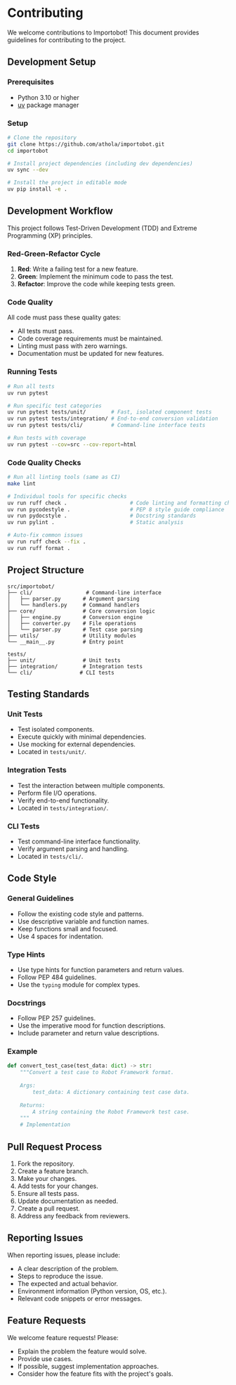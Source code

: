 # Contributing

We welcome contributions to Importobot! This document provides guidelines for contributing to the project.

## Development Setup

### Prerequisites

- Python 3.10 or higher
- [uv](https://github.com/astral-sh/uv) package manager

### Setup

```bash
# Clone the repository
git clone https://github.com/athola/importobot.git
cd importobot

# Install project dependencies (including dev dependencies)
uv sync --dev

# Install the project in editable mode
uv pip install -e .
```

## Development Workflow

This project follows Test-Driven Development (TDD) and Extreme Programming (XP) principles.

### Red-Green-Refactor Cycle

1. **Red**: Write a failing test for a new feature.
2. **Green**: Implement the minimum code to pass the test.
3. **Refactor**: Improve the code while keeping tests green.

### Code Quality

All code must pass these quality gates:
- All tests must pass.
- Code coverage requirements must be maintained.
- Linting must pass with zero warnings.
- Documentation must be updated for new features.

### Running Tests

```bash
# Run all tests
uv run pytest

# Run specific test categories
uv run pytest tests/unit/        # Fast, isolated component tests
uv run pytest tests/integration/ # End-to-end conversion validation
uv run pytest tests/cli/         # Command-line interface tests

# Run tests with coverage
uv run pytest --cov=src --cov-report=html
```

### Code Quality Checks

```bash
# Run all linting tools (same as CI)
make lint

# Individual tools for specific checks
uv run ruff check .                    # Code linting and formatting checks
uv run pycodestyle .                   # PEP 8 style guide compliance
uv run pydocstyle .                    # Docstring standards
uv run pylint .                        # Static analysis

# Auto-fix common issues
uv run ruff check --fix .
uv run ruff format .
```

## Project Structure

```
src/importobot/
├── cli/                 # Command-line interface
│   ├── parser.py       # Argument parsing
│   └── handlers.py     # Command handlers
├── core/               # Core conversion logic
│   ├── engine.py       # Conversion engine
│   ├── converter.py    # File operations
│   └── parser.py       # Test case parsing
├── utils/              # Utility modules
└── __main__.py         # Entry point

tests/
├── unit/               # Unit tests
├── integration/        # Integration tests
└── cli/               # CLI tests
```

## Testing Standards

### Unit Tests
- Test isolated components.
- Execute quickly with minimal dependencies.
- Use mocking for external dependencies.
- Located in `tests/unit/`.

### Integration Tests
- Test the interaction between multiple components.
- Perform file I/O operations.
- Verify end-to-end functionality.
- Located in `tests/integration/`.

### CLI Tests
- Test command-line interface functionality.
- Verify argument parsing and handling.
- Located in `tests/cli/`.

## Code Style

### General Guidelines
- Follow the existing code style and patterns.
- Use descriptive variable and function names.
- Keep functions small and focused.
- Use 4 spaces for indentation.

### Type Hints
- Use type hints for function parameters and return values.
- Follow PEP 484 guidelines.
- Use the `typing` module for complex types.

### Docstrings
- Follow PEP 257 guidelines.
- Use the imperative mood for function descriptions.
- Include parameter and return value descriptions.

### Example
```python
def convert_test_case(test_data: dict) -> str:
    """Convert a test case to Robot Framework format.
    
    Args:
        test_data: A dictionary containing test case data.
        
    Returns:
        A string containing the Robot Framework test case.
    """
    # Implementation
```

## Pull Request Process

1. Fork the repository.
2. Create a feature branch.
3. Make your changes.
4. Add tests for your changes.
5. Ensure all tests pass.
6. Update documentation as needed.
7. Create a pull request.
8. Address any feedback from reviewers.

## Reporting Issues

When reporting issues, please include:
- A clear description of the problem.
- Steps to reproduce the issue.
- The expected and actual behavior.
- Environment information (Python version, OS, etc.).
- Relevant code snippets or error messages.

## Feature Requests

We welcome feature requests! Please:
- Explain the problem the feature would solve.
- Provide use cases.
- If possible, suggest implementation approaches.
- Consider how the feature fits with the project's goals.
